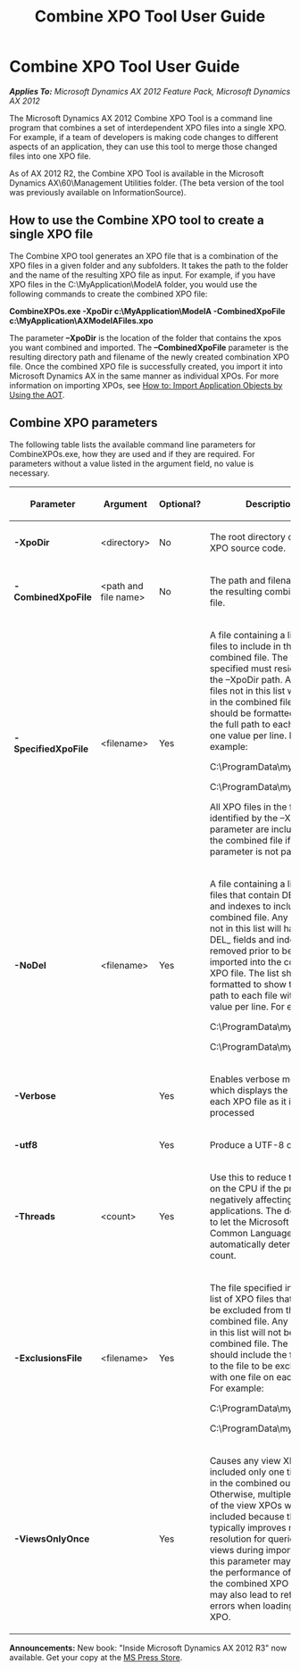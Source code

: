 ﻿---
title: Combine XPO Tool User Guide
TOCTitle: Combine XPO Tool User Guide
ms:assetid: 4272f980-ad41-4187-be21-b2fcf93325e0
ms:mtpsurl: https://msdn.microsoft.com/en-us/library/JJ225589(v=AX.60)
ms:contentKeyID: 48457366
ms.date: 05/18/2015
mtps_version: v=AX.60
---

# Combine XPO Tool User Guide 


_**Applies To:** Microsoft Dynamics AX 2012 Feature Pack, Microsoft Dynamics AX 2012_

The Microsoft Dynamics AX 2012 Combine XPO Tool is a command line program that combines a set of interdependent XPO files into a single XPO. For example, if a team of developers is making code changes to different aspects of an application, they can use this tool to merge those changed files into one XPO file.

As of AX 2012 R2, the Combine XPO Tool is available in the Microsoft Dynamics AX\\60\\Management Utilities folder. (The beta version of the tool was previously available on InformationSource).

## How to use the Combine XPO tool to create a single XPO file

The Combine XPO tool generates an XPO file that is a combination of the XPO files in a given folder and any subfolders. It takes the path to the folder and the name of the resulting XPO file as input. For example, if you have XPO files in the C:\\MyApplication\\ModelA folder, you would use the following commands to create the combined XPO file:

**CombineXPOs.exe -XpoDir c:\\MyApplication\\ModelA -CombinedXpoFile c:\\MyApplication\\AXModelAFiles.xpo**

The parameter **–XpoDir** is the location of the folder that contains the xpos you want combined and imported. The **–CombinedXpoFile** parameter is the resulting directory path and filename of the newly created combination XPO file. Once the combined XPO file is successfully created, you import it into Microsoft Dynamics AX in the same manner as individual XPOs. For more information on importing XPOs, see [How to: Import Application Objects by Using the AOT](how-to-import-application-objects-by-using-the-aot.md).

## Combine XPO parameters

The following table lists the available command line parameters for CombineXPOs.exe, how they are used and if they are required. For parameters without a value listed in the argument field, no value is necessary.

<table>
<colgroup>
<col style="width: 25%" />
<col style="width: 25%" />
<col style="width: 25%" />
<col style="width: 25%" />
</colgroup>
<thead>
<tr class="header">
<th><p>Parameter</p></th>
<th><p>Argument</p></th>
<th><p>Optional?</p></th>
<th><p>Description</p></th>
</tr>
</thead>
<tbody>
<tr class="odd">
<td><p><strong>-XpoDir</strong></p></td>
<td><p>&lt;directory&gt;</p></td>
<td><p>No</p></td>
<td><p>The root directory of the XPO source code.</p></td>
</tr>
<tr class="even">
<td><p><strong>-CombinedXpoFile</strong></p></td>
<td><p>&lt;path and file name&gt;</p></td>
<td><p>No</p></td>
<td><p>The path and filename for the resulting combined XPO file.</p></td>
</tr>
<tr class="odd">
<td><p><strong>-SpecifiedXpoFile</strong></p></td>
<td><p>&lt;filename&gt;</p></td>
<td><p>Yes</p></td>
<td><p>A file containing a list of XPO files to include in the combined file. The files specified must reside under the –XpoDir path. Any XPO files not in this list will not be in the combined file. The list should be formatted to show the full path to each file with one value per line. For example:</p>
<p>C:\ProgramData\myfile1.xpo</p>
<p>C:\ProgramData\myfile2.xpo.</p>
<p>All XPO files in the folder identified by the –XpoDir parameter are included in the combined file if this parameter is not passed.</p></td>
</tr>
<tr class="even">
<td><p><strong>-NoDel</strong></p></td>
<td><p>&lt;filename&gt;</p></td>
<td><p>Yes</p></td>
<td><p>A file containing a list of XPO files that contain DEL_ fields and indexes to include in the combined file. Any XPO files not in this list will have their DEL_ fields and indexes removed prior to being imported into the combined XPO file. The list should be formatted to show the full path to each file with one value per line. For example:</p>
<p>C:\ProgramData\myfile1.xpo</p>
<p>C:\ProgramData\myfile2.xpo.</p></td>
</tr>
<tr class="odd">
<td><p><strong>-Verbose</strong></p></td>
<td><p></p></td>
<td><p>Yes</p></td>
<td><p>Enables verbose mode, which displays the name of each XPO file as it is processed</p></td>
</tr>
<tr class="even">
<td><p><strong>-utf8</strong></p></td>
<td><p></p></td>
<td><p>Yes</p></td>
<td><p>Produce a UTF-8 output file.</p></td>
</tr>
<tr class="odd">
<td><p><strong>-Threads</strong></p></td>
<td><p>&lt;count&gt;</p></td>
<td><p>Yes</p></td>
<td><p>Use this to reduce the load on the CPU if the process is negatively affecting other applications. The default is to let the Microsoft .NET Common Language Runtime automatically determine this count.</p></td>
</tr>
<tr class="even">
<td><p><strong>-ExclusionsFile</strong></p></td>
<td><p>&lt;filename&gt;</p></td>
<td><p>Yes</p></td>
<td><p>The file specified includes a list of XPO files that should be excluded from the combined file. Any XPO files in this list will not be in the combined file. The list should include the full path to the file to be excluded with one file on each line. For example:</p>
<p>C:\ProgramData\myfile1.xpo</p>
<p>C:\ProgramData\myfile2.xpo.</p></td>
</tr>
<tr class="odd">
<td><p><strong>-ViewsOnlyOnce</strong></p></td>
<td><p></p></td>
<td><p>Yes</p></td>
<td><p>Causes any view XPOs to be included only one time each in the combined output. Otherwise, multiple copies of the view XPOs will be included because this typically improves reference resolution for queries and views during import. Using this parameter may improve the performance of loading the combined XPO file, but may also lead to reference errors when loading the XPO.</p></td>
</tr>
</tbody>
</table>

  
**Announcements:** New book: "Inside Microsoft Dynamics AX 2012 R3" now available. Get your copy at the [MS Press Store](https://www.microsoftpressstore.com/store/inside-microsoft-dynamics-ax-2012-r3-9780735685109).

